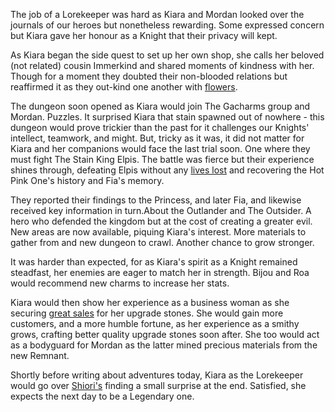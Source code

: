 The job of a Lorekeeper was hard as Kiara and Mordan looked over the journals of our heroes but nonetheless rewarding. Some expressed concern but Kiara gave her honour as a Knight that their privacy will kept.

As Kiara began the side quest to set up her own shop, she calls her beloved (not related) cousin Immerkind and shared moments of kindness with her. Though for a moment they doubted their non-blooded relations but reaffirmed it as they out-kind one another with [flowers](https://youtu.be/R23_uw22SK0?t=2779).

The dungeon soon opened as Kiara would join The Gacharms group and Mordan. Puzzles. It surprised Kiara that stain spawned out of nowhere - this dungeon would prove trickier than the past for it challenges our Knights' intellect, teamwork, and might. But, tricky as it was, it did not matter for Kiara and her companions would face the last trial soon. One where they must fight The Stain King Elpis. The battle was fierce but their experience shines through, defeating Elpis without any [lives lost](https://youtu.be/R23_uw22SK0?t=5662) and recovering the Hot Pink One's history and Fia's memory.

They reported their findings to the Princess, and later Fia, and likewise received key information in turn.About the Outlander and The Outsider. A hero who defended the kingdom but at the cost of creating a greater evil. New areas are now available, piquing Kiara's interest. More materials to gather from and new dungeon to crawl. Another chance to grow stronger.

It was harder than expected, for as Kiara's spirit as a Knight remained steadfast, her enemies are eager to match her in strength. Bijou and Roa would recommend new charms to increase her stats.

Kiara would then show her experience as a business woman as she securing [great sales](https://youtu.be/R23_uw22SK0?t=7392) for her upgrade stones. She would gain more customers, and a more humble fortune, as her experience as a smithy grows, crafting better quality upgrade stones soon after. She too would act as a bodyguard for Mordan as the latter mined precious materials from the new Remnant.

Shortly before writing about adventures today, Kiara as the Lorekeeper would go over [Shiori's](https://youtu.be/R23_uw22SK0?t=14775) finding a small surprise at the end. Satisfied, she expects the next day to be a Legendary one.
